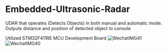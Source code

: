 # Embedded-Ultrasonic-Radar
UDAR that operates (Detects Objects) in both manual and automatic mode. 
Outputs distance and position of detected object to console

Utilized STM32F411RE MCU Development Board
![WechatIMG41](https://user-images.githubusercontent.com/67456865/185257890-22eb1c11-a838-4d17-a94e-a2d551e3f06e.jpeg)
![WechatIMG40](https://user-images.githubusercontent.com/67456865/185257931-9e1072aa-0435-444f-aa3a-12d3cf33487b.jpeg)
